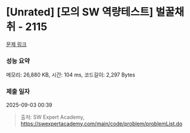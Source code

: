 # [Unrated] [모의 SW 역량테스트] 벌꿀채취 - 2115 

[문제 링크](https://swexpertacademy.com/main/code/problem/problemDetail.do?contestProbId=AV5V4A46AdIDFAWu) 

### 성능 요약

메모리: 26,880 KB, 시간: 104 ms, 코드길이: 2,297 Bytes

### 제출 일자

2025-09-03 00:39



> 출처: SW Expert Academy, https://swexpertacademy.com/main/code/problem/problemList.do